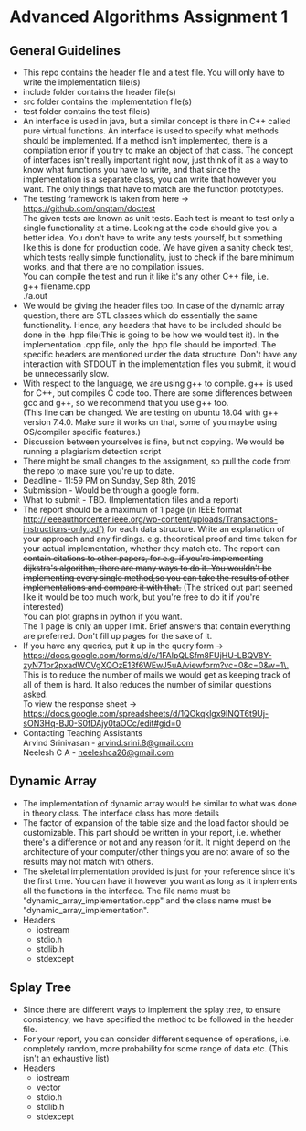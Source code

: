 # Advanced Algorithms Assignment 1

## General Guidelines

* This repo contains the header file and a test file. You will only have to write the implementation file(s)
* include folder contains the header file(s)
* src folder contains the implementation file(s)
* test folder contains the test file(s)
* An interface is used in java, but a similar concept is there in C++ called pure virtual functions. An interface is used to specify what methods should be implemented. If a method isn't implemented, there is a compilation error if you try to make an object of that class. The concept of interfaces isn't really important right now, just think of it as a way to know what functions you have to write, and that since the implementation is a separate class, you can write that however you want. The only things that have to match are the function prototypes.
* The testing framework is taken from here -> <https://github.com/onqtam/doctest>  
    The given tests are known as unit tests. Each test is meant to test only a single functionality at a time. Looking at the code should give you a better idea. You don't have to write any tests yourself, but something like this is done for production code. We have given a sanity check test, which tests really simple functionality, just to check if the bare minimum works, and that there are no compilation issues.  
    You can compile the test and run it like it's any other C++ file, i.e.  
    g++ filename.cpp  
    ./a.out
* We would be giving the header files too. In case of the dynamic array question, there are STL classes which do essentially the same functionality. Hence, any headers that have to be included should be done in the .hpp file(This is going to be how we would test it). In the implementation .cpp file, only the .hpp file should be imported. The specific headers are mentioned under the data structure. Don't have any interaction with STDOUT in the implementation files you submit, it would be unnecessarily slow.
* With respect to the language, we are using g++ to compile. g++ is used for C++, but compiles C code too. There are some differences between gcc and g++, so we recommend that you use g++ too.  
    (This line can be changed. We are testing on ubuntu 18.04 with g++ version 7.4.0\. Make sure it works on that, some of you maybe using OS/compiler specific features.)
* Discussion between yourselves is fine, but not copying. We would be running a plagiarism detection script
* There might be small changes to the assignment, so pull the code from the repo to make sure you're up to date.
* Deadline - 11:59 PM on Sunday, Sep 8th, 2019
* Submission - Would be through a google form.
* What to submit - TBD. (Implementation files and a report)
* The report should be a maximum of 1 page (in IEEE format <http://ieeeauthorcenter.ieee.org/wp-content/uploads/Transactions-instructions-only.pdf)> for each data structure. Write an explanation of your approach and any findings. e.g. theoretical proof and time taken for your actual implementation, whether they match etc. <strike>The report can contain citations to other papers, for e.g. if you're implementing dijkstra's algorithm, there are many ways to do it. You wouldn't be implementing every single method,so you can take the results of other implementations and compare it with that.</strike> (The striked out part seemed like it would be too much work, but you're free to do it if you're interested)  
    You can plot graphs in python if you want.  
    The 1 page is only an upper limit. Brief answers that contain everything are preferred. Don't fill up pages for the sake of it.
* If you have any queries, put it up in the query form -> <https://docs.google.com/forms/d/e/1FAIpQLSfm8FUjHU-LBQV8Y-zyN71br2pxadWCVgXQOzE13f6WEwJ5uA/viewform?vc=0&c=0&w=1\.> This is to reduce the number of mails we would get as keeping track of all of them is hard. It also reduces the number of similar questions asked.  
    To view the response sheet -> <https://docs.google.com/spreadsheets/d/1QOkqklgx9INQT6t9Uj-sON3Hq-BJ0-S0fDAjy0taOCc/edit#gid=0>
* Contacting Teaching Assistants  
    Arvind Srinivasan - arvind.srini.8@gmail.com  
    Neelesh C A - neeleshca26@gmail.com

## Dynamic Array

* The implementation of dynamic array would be similar to what was done in theory class. The interface class has more details
* The factor of expansion of the table size and the load factor should be customizable. This part should be written in your report, i.e. whether there's a difference or not and any reason for it. It might depend on the architecture of your computer/other things you are not aware of so the results may not match with others.
* The skeletal implementation provided is just for your reference since it's the first time. You can have it however you want as long as it implements all the functions in the interface. The file name must be "dynamic_array_implementation.cpp" and the class name must be "dynamic_array_implementation".
* Headers
  * iostream
  * stdio.h
  * stdlib.h
  * stdexcept

## Splay Tree

* Since there are different ways to implement the splay tree, to ensure consistency, we have specified the method to be followed in the header file.
* For your report, you can consider different sequence of operations, i.e. completely random, more probability for some range of data etc. (This isn't an exhaustive list)
* Headers
  * iostream
  * vector
  * stdio.h
  * stdlib.h
  * stdexcept
